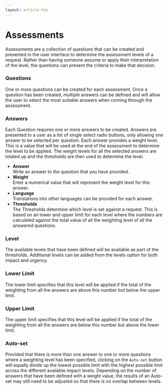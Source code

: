 ```yaml
---
layout: article-toc
---
```

# Assessments
Assessments are a collection of questions that can be created and presented in the user interface to determine the assessment levels of a request. Rather than having someone assume or apply their interpretation of the level, the questions can present the criteria to make that decision.

### Questions
One or more questions can be created for each assessment. Once a question has been created, multiple answers can be defined and will allow the user to select the most suitable answers when running through the assessment.

### Answers
Each Question requires one or more answers to be created. Answers are presented to a user as a list of single select radio buttons, only allowing one answer to be selected per question. Each answer provides a weight level. This is a value that will be used at the end of the assessment to determine the level to be applied. The weight levels for all the selected answers are totaled up and the thresholds are then used to determine the level.

* **Answer**<br>Write an answer to the question that you have provided.
* **Weight**<br>Enter a numerical value that will represent the weight level for this answer.
* **Language**<br>Translations into other languages can be provided for each answer.
* **Thresholds**<br>The Thresholds determine which level is set against a request. This is based on an lower and upper limit for each level where the numbers are calculated against the total value of all the weighting level of all the answered questions.

### Level
The available levels that have been defined will be available as part of the thresholds. Additional levels can be added from the levels option for both impact and urgency.
### Lower Limit
The lower limit specifies that this level will be applied if the total of the weighting from all the answers are above this number but below the upper limit.
### Upper Limit
The upper limit specifies that this level will be applied if the total of the weighting from all the answers are below this number but above the lower limit.
### Auto-set
Provided that there is more than one answer to one or more questions where a weighting level has been specified, clicking on the `Auto-set` button will equally divide up the lowest possible limit with the highest possible limit across the different available impact levels. Depending on the number of answers that have been defined with a weight value, the results of an Auto-set may still need to be adjusted so that there is no overlap between levels.

<!-- workflow 
Multiple assessments can be created and then each assessment individually used within a BPM workflow and presented to a user at an appropriate time in the process.
-->

<!-- https://wiki.hornbill.com/index.php?title=Service_Manager_Assessments>